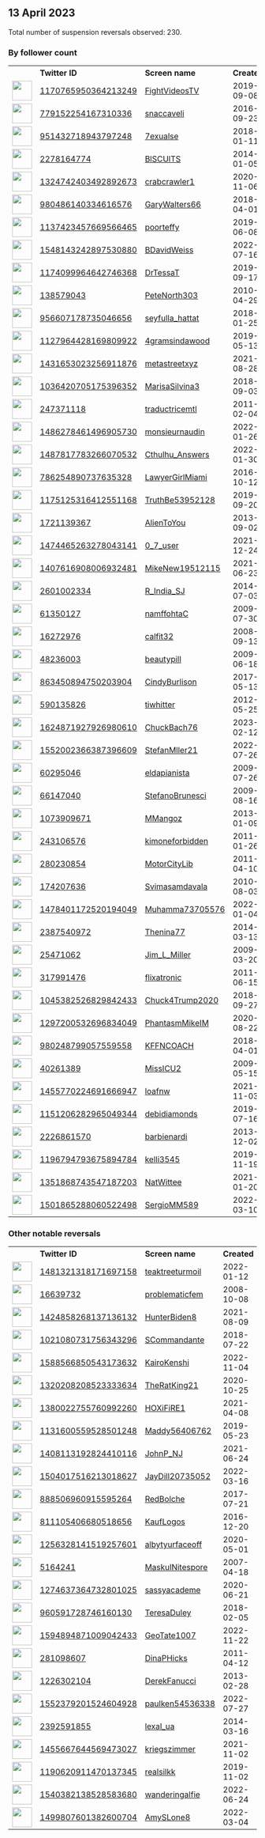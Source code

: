 
## 13 April 2023
Total number of suspension reversals observed: 230.

### By follower count
<table><tr><th></th><th align="left">Twitter ID</th><th align="left">Screen name</th>
<th align="left">Created</th><th align="left">Status</th><th align="left">Suspended</th><th align="left">Followers</th>
<tr><td><a href="https://pbs.twimg.com/profile_images/1655860997175795714/7bG4yt-9_normal.jpg"><img src="https://pbs.twimg.com/profile_images/1655860997175795714/7bG4yt-9_normal.jpg" width="40px" height="40px" align="center"/></a></td><td><a href="https://twitter.com/intent/user?user_id=1170765950364213249">1170765950364213249</a></td><td><a href="https://twitter.com/FightVideosTV">FightVideosTV</a></td><td>2019-09-08</td><td align="center"></td><td></td><td>268603</td></tr>
<tr><td><a href="https://pbs.twimg.com/profile_images/1663657000155205637/rbLs56VM_normal.jpg"><img src="https://pbs.twimg.com/profile_images/1663657000155205637/rbLs56VM_normal.jpg" width="40px" height="40px" align="center"/></a></td><td><a href="https://twitter.com/intent/user?user_id=779152254167310336">779152254167310336</a></td><td><a href="https://twitter.com/snaccaveli">snaccaveli</a></td><td>2016-09-23</td><td align="center"></td><td>2022-10-11</td><td>145038</td></tr>
<tr><td><a href="https://pbs.twimg.com/profile_images/1221403172414967809/Z_jbUwAE_normal.jpg"><img src="https://pbs.twimg.com/profile_images/1221403172414967809/Z_jbUwAE_normal.jpg" width="40px" height="40px" align="center"/></a></td><td><a href="https://twitter.com/intent/user?user_id=951432718943797248">951432718943797248</a></td><td><a href="https://twitter.com/7exualse">7exualse</a></td><td>2018-01-11</td><td align="center"></td><td>2022-04-15</td><td>121399</td></tr>
<tr><td><a href="https://pbs.twimg.com/profile_images/1650209840277356545/-LYrdN6C_normal.jpg"><img src="https://pbs.twimg.com/profile_images/1650209840277356545/-LYrdN6C_normal.jpg" width="40px" height="40px" align="center"/></a></td><td><a href="https://twitter.com/intent/user?user_id=2278164774">2278164774</a></td><td><a href="https://twitter.com/BlSCUlTS">BlSCUlTS</a></td><td>2014-01-05</td><td align="center"></td><td></td><td>50866</td></tr>
<tr><td><a href="https://pbs.twimg.com/profile_images/1613563841341702146/e_kmDhFL_normal.jpg"><img src="https://pbs.twimg.com/profile_images/1613563841341702146/e_kmDhFL_normal.jpg" width="40px" height="40px" align="center"/></a></td><td><a href="https://twitter.com/intent/user?user_id=1324742403492892673">1324742403492892673</a></td><td><a href="https://twitter.com/crabcrawler1">crabcrawler1</a></td><td>2020-11-06</td><td align="center">🚫</td><td>2023-03-30</td><td>35161</td></tr>
<tr><td><a href="https://pbs.twimg.com/profile_images/1653853080327278592/dCGNbvJL_normal.jpg"><img src="https://pbs.twimg.com/profile_images/1653853080327278592/dCGNbvJL_normal.jpg" width="40px" height="40px" align="center"/></a></td><td><a href="https://twitter.com/intent/user?user_id=980486140334616576">980486140334616576</a></td><td><a href="https://twitter.com/GaryWalters66">GaryWalters66</a></td><td>2018-04-01</td><td align="center"></td><td></td><td>32885</td></tr>
<tr><td><a href="https://pbs.twimg.com/profile_images/1664433190696566784/3YSA-I-8_normal.jpg"><img src="https://pbs.twimg.com/profile_images/1664433190696566784/3YSA-I-8_normal.jpg" width="40px" height="40px" align="center"/></a></td><td><a href="https://twitter.com/intent/user?user_id=1137423457669566465">1137423457669566465</a></td><td><a href="https://twitter.com/poorteffy">poorteffy</a></td><td>2019-06-08</td><td align="center"></td><td>2022-04-26</td><td>26599</td></tr>
<tr><td><a href="https://pbs.twimg.com/profile_images/1548143306567127040/WJVcS31f_normal.jpg"><img src="https://pbs.twimg.com/profile_images/1548143306567127040/WJVcS31f_normal.jpg" width="40px" height="40px" align="center"/></a></td><td><a href="https://twitter.com/intent/user?user_id=1548143242897530880">1548143242897530880</a></td><td><a href="https://twitter.com/BDavidWeiss">BDavidWeiss</a></td><td>2022-07-16</td><td align="center"></td><td>2022-10-23</td><td>19306</td></tr>
<tr><td><a href="https://pbs.twimg.com/profile_images/1665239718408380421/sWXz24Hm_normal.jpg"><img src="https://pbs.twimg.com/profile_images/1665239718408380421/sWXz24Hm_normal.jpg" width="40px" height="40px" align="center"/></a></td><td><a href="https://twitter.com/intent/user?user_id=1174099964642746368">1174099964642746368</a></td><td><a href="https://twitter.com/DrTessaT">DrTessaT</a></td><td>2019-09-17</td><td align="center"></td><td>2022-08-10</td><td>18861</td></tr>
<tr><td><a href="https://pbs.twimg.com/profile_images/1666127374746804224/sYSOiJRs_normal.jpg"><img src="https://pbs.twimg.com/profile_images/1666127374746804224/sYSOiJRs_normal.jpg" width="40px" height="40px" align="center"/></a></td><td><a href="https://twitter.com/intent/user?user_id=138579043">138579043</a></td><td><a href="https://twitter.com/PeteNorth303">PeteNorth303</a></td><td>2010-04-29</td><td align="center"></td><td></td><td>17283</td></tr>
<tr><td><a href="https://pbs.twimg.com/profile_images/1579895346091724801/nwZLO_yM_normal.jpg"><img src="https://pbs.twimg.com/profile_images/1579895346091724801/nwZLO_yM_normal.jpg" width="40px" height="40px" align="center"/></a></td><td><a href="https://twitter.com/intent/user?user_id=956607178735046656">956607178735046656</a></td><td><a href="https://twitter.com/seyfulla_hattat">seyfulla_hattat</a></td><td>2018-01-25</td><td align="center"></td><td>2023-04-05</td><td>15680</td></tr>
<tr><td><a href="https://pbs.twimg.com/profile_images/1634649021561094146/uuNspQyY_normal.jpg"><img src="https://pbs.twimg.com/profile_images/1634649021561094146/uuNspQyY_normal.jpg" width="40px" height="40px" align="center"/></a></td><td><a href="https://twitter.com/intent/user?user_id=1127964428169809922">1127964428169809922</a></td><td><a href="https://twitter.com/4gramsindawood">4gramsindawood</a></td><td>2019-05-13</td><td align="center"></td><td></td><td>15116</td></tr>
<tr><td><a href="https://pbs.twimg.com/profile_images/1638305744607928322/XWFfy2tU_normal.jpg"><img src="https://pbs.twimg.com/profile_images/1638305744607928322/XWFfy2tU_normal.jpg" width="40px" height="40px" align="center"/></a></td><td><a href="https://twitter.com/intent/user?user_id=1431653023256911876">1431653023256911876</a></td><td><a href="https://twitter.com/metastreetxyz">metastreetxyz</a></td><td>2021-08-28</td><td align="center"></td><td>2023-03-29</td><td>13706</td></tr>
<tr><td><a href="https://pbs.twimg.com/profile_images/1665154548074266624/p4VGB36e_normal.jpg"><img src="https://pbs.twimg.com/profile_images/1665154548074266624/p4VGB36e_normal.jpg" width="40px" height="40px" align="center"/></a></td><td><a href="https://twitter.com/intent/user?user_id=1036420705175396352">1036420705175396352</a></td><td><a href="https://twitter.com/MarisaSilvina3">MarisaSilvina3</a></td><td>2018-09-03</td><td align="center"></td><td>2023-03-18</td><td>12013</td></tr>
<tr><td><a href="https://pbs.twimg.com/profile_images/971863048393842688/1aYm_qof_normal.jpg"><img src="https://pbs.twimg.com/profile_images/971863048393842688/1aYm_qof_normal.jpg" width="40px" height="40px" align="center"/></a></td><td><a href="https://twitter.com/intent/user?user_id=247371118">247371118</a></td><td><a href="https://twitter.com/traductricemtl">traductricemtl</a></td><td>2011-02-04</td><td align="center">🚫</td><td>2023-04-06</td><td>11797</td></tr>
<tr><td><a href="https://pbs.twimg.com/profile_images/1582159565952622593/9iLrrHyr_normal.jpg"><img src="https://pbs.twimg.com/profile_images/1582159565952622593/9iLrrHyr_normal.jpg" width="40px" height="40px" align="center"/></a></td><td><a href="https://twitter.com/intent/user?user_id=1486278461496905730">1486278461496905730</a></td><td><a href="https://twitter.com/monsieurnaudin">monsieurnaudin</a></td><td>2022-01-26</td><td align="center"></td><td>2023-03-17</td><td>11552</td></tr>
<tr><td><a href="https://pbs.twimg.com/profile_images/1673747822355845120/mpeEQsBg_normal.jpg"><img src="https://pbs.twimg.com/profile_images/1673747822355845120/mpeEQsBg_normal.jpg" width="40px" height="40px" align="center"/></a></td><td><a href="https://twitter.com/intent/user?user_id=1487817783266070532">1487817783266070532</a></td><td><a href="https://twitter.com/Cthulhu_Answers">Cthulhu_Answers</a></td><td>2022-01-30</td><td align="center"></td><td>2023-03-30</td><td>11485</td></tr>
<tr><td><a href="https://pbs.twimg.com/profile_images/1646442639015772160/wqkNcnd0_normal.jpg"><img src="https://pbs.twimg.com/profile_images/1646442639015772160/wqkNcnd0_normal.jpg" width="40px" height="40px" align="center"/></a></td><td><a href="https://twitter.com/intent/user?user_id=786254890737635328">786254890737635328</a></td><td><a href="https://twitter.com/LawyerGirlMiami">LawyerGirlMiami</a></td><td>2016-10-12</td><td align="center">🔒</td><td></td><td>9865</td></tr>
<tr><td><a href="https://pbs.twimg.com/profile_images/1251867207317020672/-RDuQ87X_normal.jpg"><img src="https://pbs.twimg.com/profile_images/1251867207317020672/-RDuQ87X_normal.jpg" width="40px" height="40px" align="center"/></a></td><td><a href="https://twitter.com/intent/user?user_id=1175125316412551168">1175125316412551168</a></td><td><a href="https://twitter.com/TruthBe53952128">TruthBe53952128</a></td><td>2019-09-20</td><td align="center"></td><td>2022-08-07</td><td>9772</td></tr>
<tr><td><a href="https://pbs.twimg.com/profile_images/1430722338719404035/SoIBgOOx_normal.jpg"><img src="https://pbs.twimg.com/profile_images/1430722338719404035/SoIBgOOx_normal.jpg" width="40px" height="40px" align="center"/></a></td><td><a href="https://twitter.com/intent/user?user_id=1721139367">1721139367</a></td><td><a href="https://twitter.com/AlienToYou">AlienToYou</a></td><td>2013-09-02</td><td align="center"></td><td>2023-01-11</td><td>9505</td></tr>
<tr><td><a href="https://pbs.twimg.com/profile_images/1536692239476350982/QN_RcIK2_normal.jpg"><img src="https://pbs.twimg.com/profile_images/1536692239476350982/QN_RcIK2_normal.jpg" width="40px" height="40px" align="center"/></a></td><td><a href="https://twitter.com/intent/user?user_id=1474465263278043141">1474465263278043141</a></td><td><a href="https://twitter.com/0_7_user">0_7_user</a></td><td>2021-12-24</td><td align="center">🚫</td><td>2022-11-28</td><td>9422</td></tr>
<tr><td><a href="https://pbs.twimg.com/profile_images/1646553284268654595/QdW7bH6E_normal.jpg"><img src="https://pbs.twimg.com/profile_images/1646553284268654595/QdW7bH6E_normal.jpg" width="40px" height="40px" align="center"/></a></td><td><a href="https://twitter.com/intent/user?user_id=1407616908006932481">1407616908006932481</a></td><td><a href="https://twitter.com/MikeNew19512115">MikeNew19512115</a></td><td>2021-06-23</td><td align="center"></td><td>2023-03-18</td><td>7600</td></tr>
<tr><td><a href="https://pbs.twimg.com/profile_images/1305421667578118144/E2M6Vw_h_normal.jpg"><img src="https://pbs.twimg.com/profile_images/1305421667578118144/E2M6Vw_h_normal.jpg" width="40px" height="40px" align="center"/></a></td><td><a href="https://twitter.com/intent/user?user_id=2601002334">2601002334</a></td><td><a href="https://twitter.com/R_India_SJ">R_India_SJ</a></td><td>2014-07-03</td><td align="center"></td><td>2023-02-24</td><td>6963</td></tr>
<tr><td><a href="https://pbs.twimg.com/profile_images/1625543759147548682/Bm1fy0cs_normal.jpg"><img src="https://pbs.twimg.com/profile_images/1625543759147548682/Bm1fy0cs_normal.jpg" width="40px" height="40px" align="center"/></a></td><td><a href="https://twitter.com/intent/user?user_id=61350127">61350127</a></td><td><a href="https://twitter.com/namffohtaC">namffohtaC</a></td><td>2009-07-30</td><td align="center"></td><td>2022-03-30</td><td>6517</td></tr>
<tr><td><a href="https://pbs.twimg.com/profile_images/1646370694320762880/BjPHtKZw_normal.jpg"><img src="https://pbs.twimg.com/profile_images/1646370694320762880/BjPHtKZw_normal.jpg" width="40px" height="40px" align="center"/></a></td><td><a href="https://twitter.com/intent/user?user_id=16272976">16272976</a></td><td><a href="https://twitter.com/calfit32">calfit32</a></td><td>2008-09-13</td><td align="center"></td><td>2022-07-12</td><td>5323</td></tr>
<tr><td><a href="https://pbs.twimg.com/profile_images/771482440955199488/d_zcSwW5_normal.jpg"><img src="https://pbs.twimg.com/profile_images/771482440955199488/d_zcSwW5_normal.jpg" width="40px" height="40px" align="center"/></a></td><td><a href="https://twitter.com/intent/user?user_id=48236003">48236003</a></td><td><a href="https://twitter.com/beautypill">beautypill</a></td><td>2009-06-18</td><td align="center"></td><td>2023-03-28</td><td>4973</td></tr>
<tr><td><a href="https://pbs.twimg.com/profile_images/863466762414694400/Sc2Ztm3F_normal.jpg"><img src="https://pbs.twimg.com/profile_images/863466762414694400/Sc2Ztm3F_normal.jpg" width="40px" height="40px" align="center"/></a></td><td><a href="https://twitter.com/intent/user?user_id=863450894750203904">863450894750203904</a></td><td><a href="https://twitter.com/CindyBurlison">CindyBurlison</a></td><td>2017-05-13</td><td align="center"></td><td></td><td>4561</td></tr>
<tr><td><a href="https://pbs.twimg.com/profile_images/485921692858867712/7pWJnDMV_normal.jpeg"><img src="https://pbs.twimg.com/profile_images/485921692858867712/7pWJnDMV_normal.jpeg" width="40px" height="40px" align="center"/></a></td><td><a href="https://twitter.com/intent/user?user_id=590135826">590135826</a></td><td><a href="https://twitter.com/tiwhitter">tiwhitter</a></td><td>2012-05-25</td><td align="center"></td><td></td><td>4401</td></tr>
<tr><td><a href="https://pbs.twimg.com/profile_images/1673289377709977606/BAfiuXGg_normal.jpg"><img src="https://pbs.twimg.com/profile_images/1673289377709977606/BAfiuXGg_normal.jpg" width="40px" height="40px" align="center"/></a></td><td><a href="https://twitter.com/intent/user?user_id=1624871927926980610">1624871927926980610</a></td><td><a href="https://twitter.com/ChuckBach76">ChuckBach76</a></td><td>2023-02-12</td><td align="center"></td><td>2023-04-06</td><td>4302</td></tr>
<tr><td><a href="https://pbs.twimg.com/profile_images/1623342556313530369/ra8938pv_normal.jpg"><img src="https://pbs.twimg.com/profile_images/1623342556313530369/ra8938pv_normal.jpg" width="40px" height="40px" align="center"/></a></td><td><a href="https://twitter.com/intent/user?user_id=1552002366387396609">1552002366387396609</a></td><td><a href="https://twitter.com/StefanMller21">StefanMller21</a></td><td>2022-07-26</td><td align="center">🚫</td><td>2023-04-11</td><td>3913</td></tr>
<tr><td><a href="https://pbs.twimg.com/profile_images/1380369476890279936/PW7zGrwX_normal.jpg"><img src="https://pbs.twimg.com/profile_images/1380369476890279936/PW7zGrwX_normal.jpg" width="40px" height="40px" align="center"/></a></td><td><a href="https://twitter.com/intent/user?user_id=60295046">60295046</a></td><td><a href="https://twitter.com/eldapianista">eldapianista</a></td><td>2009-07-26</td><td align="center"></td><td>2022-12-13</td><td>3512</td></tr>
<tr><td><a href="https://pbs.twimg.com/profile_images/1623678576590561282/5ULDbQkC_normal.jpg"><img src="https://pbs.twimg.com/profile_images/1623678576590561282/5ULDbQkC_normal.jpg" width="40px" height="40px" align="center"/></a></td><td><a href="https://twitter.com/intent/user?user_id=66147040">66147040</a></td><td><a href="https://twitter.com/StefanoBrunesci">StefanoBrunesci</a></td><td>2009-08-16</td><td align="center"></td><td></td><td>3457</td></tr>
<tr><td><a href="https://pbs.twimg.com/profile_images/1344484820001435648/dHUessXh_normal.jpg"><img src="https://pbs.twimg.com/profile_images/1344484820001435648/dHUessXh_normal.jpg" width="40px" height="40px" align="center"/></a></td><td><a href="https://twitter.com/intent/user?user_id=1073909671">1073909671</a></td><td><a href="https://twitter.com/MMangoz">MMangoz</a></td><td>2013-01-09</td><td align="center">🔒</td><td></td><td>3357</td></tr>
<tr><td><a href="https://pbs.twimg.com/profile_images/1303682101494067200/As49SRAW_normal.jpg"><img src="https://pbs.twimg.com/profile_images/1303682101494067200/As49SRAW_normal.jpg" width="40px" height="40px" align="center"/></a></td><td><a href="https://twitter.com/intent/user?user_id=243106576">243106576</a></td><td><a href="https://twitter.com/kimoneforbidden">kimoneforbidden</a></td><td>2011-01-26</td><td align="center"></td><td></td><td>2860</td></tr>
<tr><td><a href="https://pbs.twimg.com/profile_images/839530747790700544/JMIktQ4W_normal.jpg"><img src="https://pbs.twimg.com/profile_images/839530747790700544/JMIktQ4W_normal.jpg" width="40px" height="40px" align="center"/></a></td><td><a href="https://twitter.com/intent/user?user_id=280230854">280230854</a></td><td><a href="https://twitter.com/MotorCityLib">MotorCityLib</a></td><td>2011-04-10</td><td align="center"></td><td></td><td>2858</td></tr>
<tr><td><a href="https://pbs.twimg.com/profile_images/1658876069036818441/P-_rG3ty_normal.jpg"><img src="https://pbs.twimg.com/profile_images/1658876069036818441/P-_rG3ty_normal.jpg" width="40px" height="40px" align="center"/></a></td><td><a href="https://twitter.com/intent/user?user_id=174207636">174207636</a></td><td><a href="https://twitter.com/Svimasamdavala">Svimasamdavala</a></td><td>2010-08-03</td><td align="center"></td><td>2023-04-02</td><td>2848</td></tr>
<tr><td><a href="https://pbs.twimg.com/profile_images/1663129546286145536/A47rCjy-_normal.jpg"><img src="https://pbs.twimg.com/profile_images/1663129546286145536/A47rCjy-_normal.jpg" width="40px" height="40px" align="center"/></a></td><td><a href="https://twitter.com/intent/user?user_id=1478401172520194049">1478401172520194049</a></td><td><a href="https://twitter.com/Muhamma73705576">Muhamma73705576</a></td><td>2022-01-04</td><td align="center">🚫</td><td>2023-04-05</td><td>2799</td></tr>
<tr><td><a href="https://pbs.twimg.com/profile_images/1594043536801832961/xMLAQF5q_normal.jpg"><img src="https://pbs.twimg.com/profile_images/1594043536801832961/xMLAQF5q_normal.jpg" width="40px" height="40px" align="center"/></a></td><td><a href="https://twitter.com/intent/user?user_id=2387540972">2387540972</a></td><td><a href="https://twitter.com/Thenina77">Thenina77</a></td><td>2014-03-13</td><td align="center"></td><td>2023-02-01</td><td>2485</td></tr>
<tr><td><a href="https://pbs.twimg.com/profile_images/1265031385833771010/sgs2zeX0_normal.jpg"><img src="https://pbs.twimg.com/profile_images/1265031385833771010/sgs2zeX0_normal.jpg" width="40px" height="40px" align="center"/></a></td><td><a href="https://twitter.com/intent/user?user_id=25471062">25471062</a></td><td><a href="https://twitter.com/Jim_L_Miller">Jim_L_Miller</a></td><td>2009-03-20</td><td align="center"></td><td></td><td>2372</td></tr>
<tr><td><a href="https://pbs.twimg.com/profile_images/1521794589811691520/83ObP9jq_normal.jpg"><img src="https://pbs.twimg.com/profile_images/1521794589811691520/83ObP9jq_normal.jpg" width="40px" height="40px" align="center"/></a></td><td><a href="https://twitter.com/intent/user?user_id=317991476">317991476</a></td><td><a href="https://twitter.com/flixatronic">flixatronic</a></td><td>2011-06-15</td><td align="center"></td><td>2022-06-26</td><td>2336</td></tr>
<tr><td><a href="https://pbs.twimg.com/profile_images/1501568996356861957/kYg7FBht_normal.jpg"><img src="https://pbs.twimg.com/profile_images/1501568996356861957/kYg7FBht_normal.jpg" width="40px" height="40px" align="center"/></a></td><td><a href="https://twitter.com/intent/user?user_id=1045382526829842433">1045382526829842433</a></td><td><a href="https://twitter.com/Chuck4Trump2020">Chuck4Trump2020</a></td><td>2018-09-27</td><td align="center"></td><td>2022-10-29</td><td>2330</td></tr>
<tr><td><a href="https://pbs.twimg.com/profile_images/1672946229150470144/0clMn0bf_normal.jpg"><img src="https://pbs.twimg.com/profile_images/1672946229150470144/0clMn0bf_normal.jpg" width="40px" height="40px" align="center"/></a></td><td><a href="https://twitter.com/intent/user?user_id=1297200532696834049">1297200532696834049</a></td><td><a href="https://twitter.com/PhantasmMikeIM">PhantasmMikeIM</a></td><td>2020-08-22</td><td align="center"></td><td>2022-12-15</td><td>2267</td></tr>
<tr><td><a href="https://pbs.twimg.com/profile_images/1430340221065965571/tYPPELhs_normal.jpg"><img src="https://pbs.twimg.com/profile_images/1430340221065965571/tYPPELhs_normal.jpg" width="40px" height="40px" align="center"/></a></td><td><a href="https://twitter.com/intent/user?user_id=980248799057559558">980248799057559558</a></td><td><a href="https://twitter.com/KFFNCOACH">KFFNCOACH</a></td><td>2018-04-01</td><td align="center"></td><td>2022-12-07</td><td>2153</td></tr>
<tr><td><a href="https://pbs.twimg.com/profile_images/1330620838366896128/zzEKw636_normal.jpg"><img src="https://pbs.twimg.com/profile_images/1330620838366896128/zzEKw636_normal.jpg" width="40px" height="40px" align="center"/></a></td><td><a href="https://twitter.com/intent/user?user_id=40261389">40261389</a></td><td><a href="https://twitter.com/MissICU2">MissICU2</a></td><td>2009-05-15</td><td align="center"></td><td></td><td>2091</td></tr>
<tr><td><a href="https://pbs.twimg.com/profile_images/1659741445346013184/i61XmdgC_normal.jpg"><img src="https://pbs.twimg.com/profile_images/1659741445346013184/i61XmdgC_normal.jpg" width="40px" height="40px" align="center"/></a></td><td><a href="https://twitter.com/intent/user?user_id=1455770224691666947">1455770224691666947</a></td><td><a href="https://twitter.com/loafnw">loafnw</a></td><td>2021-11-03</td><td align="center"></td><td>2023-01-04</td><td>2082</td></tr>
<tr><td><a href="https://pbs.twimg.com/profile_images/1414441542790516742/41CQYD6c_normal.jpg"><img src="https://pbs.twimg.com/profile_images/1414441542790516742/41CQYD6c_normal.jpg" width="40px" height="40px" align="center"/></a></td><td><a href="https://twitter.com/intent/user?user_id=1151206282965049344">1151206282965049344</a></td><td><a href="https://twitter.com/debidiamonds">debidiamonds</a></td><td>2019-07-16</td><td align="center"></td><td>2022-07-26</td><td>2052</td></tr>
<tr><td><a href="https://pbs.twimg.com/profile_images/1663003551465873408/7AEcVjvc_normal.jpg"><img src="https://pbs.twimg.com/profile_images/1663003551465873408/7AEcVjvc_normal.jpg" width="40px" height="40px" align="center"/></a></td><td><a href="https://twitter.com/intent/user?user_id=2226861570">2226861570</a></td><td><a href="https://twitter.com/barbienardi">barbienardi</a></td><td>2013-12-02</td><td align="center"></td><td>2022-07-14</td><td>1966</td></tr>
<tr><td><a href="https://pbs.twimg.com/profile_images/1571240663030681600/rboKJ6hg_normal.jpg"><img src="https://pbs.twimg.com/profile_images/1571240663030681600/rboKJ6hg_normal.jpg" width="40px" height="40px" align="center"/></a></td><td><a href="https://twitter.com/intent/user?user_id=1196794793675894784">1196794793675894784</a></td><td><a href="https://twitter.com/kelli3545">kelli3545</a></td><td>2019-11-19</td><td align="center"></td><td>2022-11-07</td><td>1950</td></tr>
<tr><td><a href="https://pbs.twimg.com/profile_images/1498042000448262144/IIbkuOMN_normal.jpg"><img src="https://pbs.twimg.com/profile_images/1498042000448262144/IIbkuOMN_normal.jpg" width="40px" height="40px" align="center"/></a></td><td><a href="https://twitter.com/intent/user?user_id=1351868743547187203">1351868743547187203</a></td><td><a href="https://twitter.com/NatWittee">NatWittee</a></td><td>2021-01-20</td><td align="center"></td><td>2022-07-26</td><td>1856</td></tr>
<tr><td><a href="https://pbs.twimg.com/profile_images/1650501398784507909/KGKbBnFb_normal.jpg"><img src="https://pbs.twimg.com/profile_images/1650501398784507909/KGKbBnFb_normal.jpg" width="40px" height="40px" align="center"/></a></td><td><a href="https://twitter.com/intent/user?user_id=1501865288060522498">1501865288060522498</a></td><td><a href="https://twitter.com/SergioMM589">SergioMM589</a></td><td>2022-03-10</td><td align="center"></td><td>2023-03-17</td><td>1851</td></tr>
</table>

### Other notable reversals
<table><tr><th></th><th align="left">Twitter ID</th><th align="left">Screen name</th>
<th align="left">Created</th><th align="left">Status</th><th align="left">Suspended</th><th align="left">Followers</th>
<tr><td><a href="https://pbs.twimg.com/profile_images/1481324533449646081/qFm5L1TU_normal.jpg"><img src="https://pbs.twimg.com/profile_images/1481324533449646081/qFm5L1TU_normal.jpg" width="40px" height="40px" align="center"/></a></td><td><a href="https://twitter.com/intent/user?user_id=1481321318171697158">1481321318171697158</a></td><td><a href="https://twitter.com/teaktreeturmoil">teaktreeturmoil</a></td><td>2022-01-12</td><td align="center">🔒</td><td>2022-04-23</td><td>524</td></tr>
<tr><td><a href="https://pbs.twimg.com/profile_images/1649190229507559425/VHfNBG-4_normal.jpg"><img src="https://pbs.twimg.com/profile_images/1649190229507559425/VHfNBG-4_normal.jpg" width="40px" height="40px" align="center"/></a></td><td><a href="https://twitter.com/intent/user?user_id=16639732">16639732</a></td><td><a href="https://twitter.com/problematicfem">problematicfem</a></td><td>2008-10-08</td><td align="center"></td><td>2022-12-13</td><td>637</td></tr>
<tr><td><a href="https://pbs.twimg.com/profile_images/1424863151422676992/ZJsEDMWd_normal.jpg"><img src="https://pbs.twimg.com/profile_images/1424863151422676992/ZJsEDMWd_normal.jpg" width="40px" height="40px" align="center"/></a></td><td><a href="https://twitter.com/intent/user?user_id=1424858268137136132">1424858268137136132</a></td><td><a href="https://twitter.com/HunterBiden8">HunterBiden8</a></td><td>2021-08-09</td><td align="center"></td><td>2022-12-13</td><td>82</td></tr>
<tr><td><a href="https://pbs.twimg.com/profile_images/1080927170724126720/7aJc4hJg_normal.jpg"><img src="https://pbs.twimg.com/profile_images/1080927170724126720/7aJc4hJg_normal.jpg" width="40px" height="40px" align="center"/></a></td><td><a href="https://twitter.com/intent/user?user_id=1021080731756343296">1021080731756343296</a></td><td><a href="https://twitter.com/SCommandante">SCommandante</a></td><td>2018-07-22</td><td align="center"></td><td>2022-12-08</td><td>899</td></tr>
<tr><td><a href="https://pbs.twimg.com/profile_images/1655606263059820545/YeB6vRUz_normal.jpg"><img src="https://pbs.twimg.com/profile_images/1655606263059820545/YeB6vRUz_normal.jpg" width="40px" height="40px" align="center"/></a></td><td><a href="https://twitter.com/intent/user?user_id=1588566850543173632">1588566850543173632</a></td><td><a href="https://twitter.com/KairoKenshi">KairoKenshi</a></td><td>2022-11-04</td><td align="center"></td><td>2022-12-29</td><td>120</td></tr>
<tr><td><a href="https://pbs.twimg.com/profile_images/1568430793449414659/NAxfrVR__normal.jpg"><img src="https://pbs.twimg.com/profile_images/1568430793449414659/NAxfrVR__normal.jpg" width="40px" height="40px" align="center"/></a></td><td><a href="https://twitter.com/intent/user?user_id=1320208208523333634">1320208208523333634</a></td><td><a href="https://twitter.com/TheRatKing21">TheRatKing21</a></td><td>2020-10-25</td><td align="center"></td><td>2022-11-20</td><td>907</td></tr>
<tr><td><a href="https://pbs.twimg.com/profile_images/1647794128892076034/IEd8_Wps_normal.jpg"><img src="https://pbs.twimg.com/profile_images/1647794128892076034/IEd8_Wps_normal.jpg" width="40px" height="40px" align="center"/></a></td><td><a href="https://twitter.com/intent/user?user_id=1380022755760992260">1380022755760992260</a></td><td><a href="https://twitter.com/HOXiFiRE1">HOXiFiRE1</a></td><td>2021-04-08</td><td align="center">🚫</td><td>2023-04-11</td><td>135</td></tr>
<tr><td><a href="https://pbs.twimg.com/profile_images/1404816758234517505/kL-iiM8w_normal.jpg"><img src="https://pbs.twimg.com/profile_images/1404816758234517505/kL-iiM8w_normal.jpg" width="40px" height="40px" align="center"/></a></td><td><a href="https://twitter.com/intent/user?user_id=1131600559528501248">1131600559528501248</a></td><td><a href="https://twitter.com/Maddy56406762">Maddy56406762</a></td><td>2019-05-23</td><td align="center"></td><td>2022-11-29</td><td>1048</td></tr>
<tr><td><a href="https://pbs.twimg.com/profile_images/1568229908236668932/jOP7ZTe1_normal.jpg"><img src="https://pbs.twimg.com/profile_images/1568229908236668932/jOP7ZTe1_normal.jpg" width="40px" height="40px" align="center"/></a></td><td><a href="https://twitter.com/intent/user?user_id=1408113192824410116">1408113192824410116</a></td><td><a href="https://twitter.com/JohnP_NJ">JohnP_NJ</a></td><td>2021-06-24</td><td align="center"></td><td>2022-11-21</td><td>569</td></tr>
<tr><td><a href="https://pbs.twimg.com/profile_images/1646495675268341762/zO5mje08_normal.jpg"><img src="https://pbs.twimg.com/profile_images/1646495675268341762/zO5mje08_normal.jpg" width="40px" height="40px" align="center"/></a></td><td><a href="https://twitter.com/intent/user?user_id=1504017516213018627">1504017516213018627</a></td><td><a href="https://twitter.com/JayDill20735052">JayDill20735052</a></td><td>2022-03-16</td><td align="center"></td><td>2023-01-03</td><td>84</td></tr>
<tr><td><a href="https://pbs.twimg.com/profile_images/1571831165329313792/msMwpAID_normal.jpg"><img src="https://pbs.twimg.com/profile_images/1571831165329313792/msMwpAID_normal.jpg" width="40px" height="40px" align="center"/></a></td><td><a href="https://twitter.com/intent/user?user_id=888506960915595264">888506960915595264</a></td><td><a href="https://twitter.com/RedBolche">RedBolche</a></td><td>2017-07-21</td><td align="center"></td><td>2022-12-13</td><td>175</td></tr>
<tr><td><a href="https://abs.twimg.com/sticky/default_profile_images/default_profile_normal.png"><img src="https://abs.twimg.com/sticky/default_profile_images/default_profile_normal.png" width="40px" height="40px" align="center"/></a></td><td><a href="https://twitter.com/intent/user?user_id=811105406680518656">811105406680518656</a></td><td><a href="https://twitter.com/KaufLogos">KaufLogos</a></td><td>2016-12-20</td><td align="center"></td><td>2023-01-02</td><td>768</td></tr>
<tr><td><a href="https://pbs.twimg.com/profile_images/1257821390968946688/-pfOMpr5_normal.jpg"><img src="https://pbs.twimg.com/profile_images/1257821390968946688/-pfOMpr5_normal.jpg" width="40px" height="40px" align="center"/></a></td><td><a href="https://twitter.com/intent/user?user_id=1256328141519257601">1256328141519257601</a></td><td><a href="https://twitter.com/albytyurfaceoff">albytyurfaceoff</a></td><td>2020-05-01</td><td align="center"></td><td>2023-03-25</td><td>528</td></tr>
<tr><td><a href="https://abs.twimg.com/sticky/default_profile_images/default_profile_normal.png"><img src="https://abs.twimg.com/sticky/default_profile_images/default_profile_normal.png" width="40px" height="40px" align="center"/></a></td><td><a href="https://twitter.com/intent/user?user_id=5164241">5164241</a></td><td><a href="https://twitter.com/MaskulNitespore">MaskulNitespore</a></td><td>2007-04-18</td><td align="center"></td><td>2022-11-11</td><td>67</td></tr>
<tr><td><a href="https://pbs.twimg.com/profile_images/1657273195416768514/2AYh_Stc_normal.jpg"><img src="https://pbs.twimg.com/profile_images/1657273195416768514/2AYh_Stc_normal.jpg" width="40px" height="40px" align="center"/></a></td><td><a href="https://twitter.com/intent/user?user_id=1274637364732801025">1274637364732801025</a></td><td><a href="https://twitter.com/sassyacademe">sassyacademe</a></td><td>2020-06-21</td><td align="center"></td><td>2022-12-23</td><td>364</td></tr>
<tr><td><a href="https://pbs.twimg.com/profile_images/1293888146325811204/472Ribdp_normal.jpg"><img src="https://pbs.twimg.com/profile_images/1293888146325811204/472Ribdp_normal.jpg" width="40px" height="40px" align="center"/></a></td><td><a href="https://twitter.com/intent/user?user_id=960591728746160130">960591728746160130</a></td><td><a href="https://twitter.com/TeresaDuley">TeresaDuley</a></td><td>2018-02-05</td><td align="center"></td><td>2022-12-19</td><td>1</td></tr>
<tr><td><a href="https://pbs.twimg.com/profile_images/1663206275738468355/JNRf8CKF_normal.jpg"><img src="https://pbs.twimg.com/profile_images/1663206275738468355/JNRf8CKF_normal.jpg" width="40px" height="40px" align="center"/></a></td><td><a href="https://twitter.com/intent/user?user_id=1594894871009042433">1594894871009042433</a></td><td><a href="https://twitter.com/GeoTate1007">GeoTate1007</a></td><td>2022-11-22</td><td align="center"></td><td>2023-04-05</td><td>1570</td></tr>
<tr><td><a href="https://pbs.twimg.com/profile_images/463730717760176128/528v4Clk_normal.png"><img src="https://pbs.twimg.com/profile_images/463730717760176128/528v4Clk_normal.png" width="40px" height="40px" align="center"/></a></td><td><a href="https://twitter.com/intent/user?user_id=281098607">281098607</a></td><td><a href="https://twitter.com/DinaPHicks">DinaPHicks</a></td><td>2011-04-12</td><td align="center"></td><td>2023-04-04</td><td>272</td></tr>
<tr><td><a href="https://pbs.twimg.com/profile_images/445021089568399360/gdP4sxNd_normal.jpeg"><img src="https://pbs.twimg.com/profile_images/445021089568399360/gdP4sxNd_normal.jpeg" width="40px" height="40px" align="center"/></a></td><td><a href="https://twitter.com/intent/user?user_id=1226302104">1226302104</a></td><td><a href="https://twitter.com/DerekFanucci">DerekFanucci</a></td><td>2013-02-28</td><td align="center"></td><td>2023-01-28</td><td>65</td></tr>
<tr><td><a href="https://pbs.twimg.com/profile_images/1561061318735474688/U2Dmri47_normal.jpg"><img src="https://pbs.twimg.com/profile_images/1561061318735474688/U2Dmri47_normal.jpg" width="40px" height="40px" align="center"/></a></td><td><a href="https://twitter.com/intent/user?user_id=1552379201524604928">1552379201524604928</a></td><td><a href="https://twitter.com/paulken54536338">paulken54536338</a></td><td>2022-07-27</td><td align="center"></td><td>2022-11-22</td><td>110</td></tr>
<tr><td><a href="https://pbs.twimg.com/profile_images/509445648207187969/HO2oMqrr_normal.jpeg"><img src="https://pbs.twimg.com/profile_images/509445648207187969/HO2oMqrr_normal.jpeg" width="40px" height="40px" align="center"/></a></td><td><a href="https://twitter.com/intent/user?user_id=2392591855">2392591855</a></td><td><a href="https://twitter.com/lexal_ua">lexal_ua</a></td><td>2014-03-16</td><td align="center"></td><td>2022-12-05</td><td>44</td></tr>
<tr><td><a href="https://pbs.twimg.com/profile_images/1455680985190838277/DACG8I3x_normal.jpg"><img src="https://pbs.twimg.com/profile_images/1455680985190838277/DACG8I3x_normal.jpg" width="40px" height="40px" align="center"/></a></td><td><a href="https://twitter.com/intent/user?user_id=1455667644569473027">1455667644569473027</a></td><td><a href="https://twitter.com/kriegszimmer">kriegszimmer</a></td><td>2021-11-02</td><td align="center"></td><td>2022-04-28</td><td>72</td></tr>
<tr><td><a href="https://pbs.twimg.com/profile_images/1670335025013985280/u9X6IhNU_normal.jpg"><img src="https://pbs.twimg.com/profile_images/1670335025013985280/u9X6IhNU_normal.jpg" width="40px" height="40px" align="center"/></a></td><td><a href="https://twitter.com/intent/user?user_id=1190620911470137345">1190620911470137345</a></td><td><a href="https://twitter.com/realsilkk">realsilkk</a></td><td>2019-11-02</td><td align="center"></td><td>2023-04-06</td><td>22</td></tr>
<tr><td><a href="https://pbs.twimg.com/profile_images/1646811861873233921/w6QwKksN_normal.jpg"><img src="https://pbs.twimg.com/profile_images/1646811861873233921/w6QwKksN_normal.jpg" width="40px" height="40px" align="center"/></a></td><td><a href="https://twitter.com/intent/user?user_id=1540382138528583680">1540382138528583680</a></td><td><a href="https://twitter.com/wanderingalfie">wanderingalfie</a></td><td>2022-06-24</td><td align="center">🔒👋</td><td>2022-10-30</td><td>514</td></tr>
<tr><td><a href="https://pbs.twimg.com/profile_images/1664393132581036032/5BjpMDmo_normal.jpg"><img src="https://pbs.twimg.com/profile_images/1664393132581036032/5BjpMDmo_normal.jpg" width="40px" height="40px" align="center"/></a></td><td><a href="https://twitter.com/intent/user?user_id=1499807601382600704">1499807601382600704</a></td><td><a href="https://twitter.com/AmySLone8">AmySLone8</a></td><td>2022-03-04</td><td align="center"></td><td>2023-03-28</td><td>1514</td></tr>
</table>
